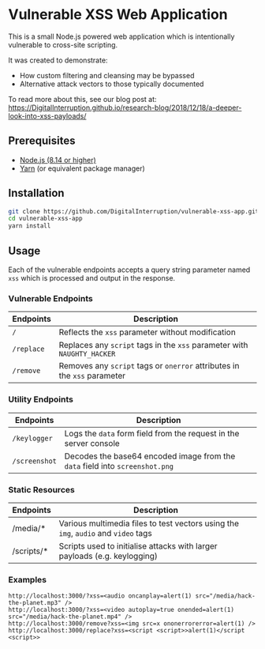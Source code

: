 Vulnerable XSS Web Application
==============================
This is a small Node.js powered web application which is intentionally vulnerable to cross-site scripting.

It was created to demonstrate:

* How custom filtering and cleansing may be bypassed
* Alternative attack vectors to those typically documented

To read more about this, see our blog post at: https://DigitalInterruption.github.io/research-blog/2018/12/18/a-deeper-look-into-xss-payloads/

Prerequisites
-------------
* [Node.js (8.14 or higher)](https://nodejs.org/en/)
* [Yarn](https://yarnpkg.com/lang/en/) (or equivalent package manager)

Installation
------------
```bash
git clone https://github.com/DigitalInterruption/vulnerable-xss-app.git
cd vulnerable-xss-app
yarn install
```

Usage
-----
Each of the vulnerable endpoints accepts a query string parameter named `xss` which is processed and output in the response.

### Vulnerable Endpoints
| Endpoints  | Description                                                              |
| ---------- | ------------------------------------------------------------------------ |
| `/`        | Reflects the `xss` parameter without modification                        |
| `/replace` | Replaces any `script` tags in  the `xss` parameter with `NAUGHTY_HACKER` |
| `/remove`  | Removes any `script` tags or `onerror` attributes in the `xss` parameter |

### Utility Endpoints
| Endpoints     | Description                                                                  |
| ------------- | ---------------------------------------------------------------------------- |
| `/keylogger`  | Logs the `data` form field from the request in the server console            |
| `/screenshot` | Decodes the base64 encoded image from the `data` field into `screenshot.png` |

### Static Resources
| Endpoints  | Description                                                                        |
| ---------- | ---------------------------------------------------------------------------------- |
| /media/*   | Various multimedia files to test vectors using the `img`, `audio` and `video` tags |
| /scripts/* | Scripts used to initialise attacks with larger payloads (e.g. keylogging)          |

### Examples
```
http://localhost:3000/?xss=<audio oncanplay=alert(1) src="/media/hack-the-planet.mp3" />
http://localhost:3000/?xss=<video autoplay=true onended=alert(1) src="/media/hack-the-planet.mp4" />
http://localhost:3000/remove?xss=<img src=x ononerrorerror=alert(1) />
http://localhost:3000/replace?xss=<script <script>>alert(1)</script <script>>
```
